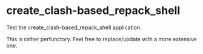 #  create_clash-based_repack_shell
Test the create_clash-based_repack_shell application.

This is rather perfunctory. Feel free to replace/update with a more extensive one.

